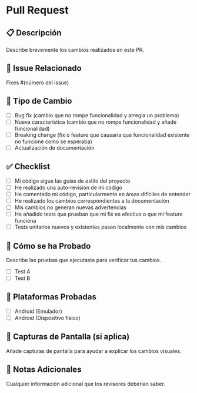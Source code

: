 # Pull Request

## 📋 Descripción
Describe brevemente los cambios realizados en este PR.

## 🔗 Issue Relacionado
Fixes #(número del issue)

## 🧪 Tipo de Cambio
- [ ] Bug fix (cambio que no rompe funcionalidad y arregla un problema)
- [ ] Nueva característica (cambio que no rompe funcionalidad y añade funcionalidad)
- [ ] Breaking change (fix o feature que causaría que funcionalidad existente no funcione como se esperaba)
- [ ] Actualización de documentación

## ✅ Checklist
- [ ] Mi código sigue las guías de estilo del proyecto
- [ ] He realizado una auto-revisión de mi código
- [ ] He comentado mi código, particularmente en áreas difíciles de entender
- [ ] He realizado los cambios correspondientes a la documentación
- [ ] Mis cambios no generan nuevas advertencias
- [ ] He añadido tests que prueban que mi fix es efectivo o que mi feature funciona
- [ ] Tests unitarios nuevos y existentes pasan localmente con mis cambios

## 🧪 Cómo se ha Probado
Describe las pruebas que ejecutaste para verificar tus cambios.

- [ ] Test A
- [ ] Test B

## 📱 Plataformas Probadas
- [ ] Android (Emulador)
- [ ] Android (Dispositivo físico)

## 📸 Capturas de Pantalla (si aplica)
Añade capturas de pantalla para ayudar a explicar los cambios visuales.

## 📝 Notas Adicionales
Cualquier información adicional que los revisores deberían saber.